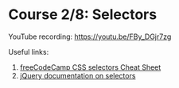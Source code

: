 # Course 2/8: Selectors
YouTube recording: https://youtu.be/FBy_DGjr7zg


Useful links:
1. [freeCodeCamp CSS selectors Cheat Sheet](https://guide.freecodecamp.org/css/tutorials/css-selectors-cheat-sheet/)
2. [jQuery documentation on selectors](https://api.jquery.com/category/selectors/)